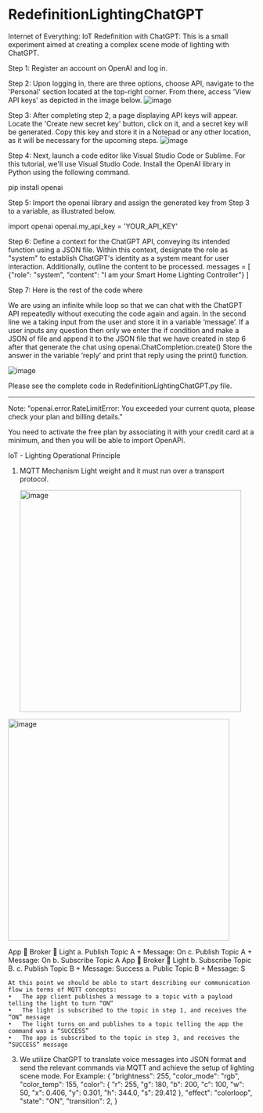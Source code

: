 # RedefinitionLightingChatGPT
Internet of Everything: IoT Redefinition with ChatGPT: This is a small experiment aimed at creating a complex scene mode of lighting with ChatGPT.

Step 1: Register an account on OpenAI and log in.

Step 2: Upon logging in, there are three options, choose API, navigate to the 'Personal' section located at the top-right corner. From there, access 'View API keys' as depicted in the image below.
![image](https://github.com/xPetersue/RedefinitionLightingChatGPT/assets/15628010/9700e83f-439e-4d6b-b5a2-e1748d9c316f)

Step 3: After completing step 2, a page displaying API keys will appear. Locate the 'Create new secret key' button, click on it, and a secret key will be generated. Copy this key and store it in a Notepad or any other location, as it will be necessary for the upcoming steps.
![image](https://github.com/xPetersue/RedefinitionLightingChatGPT/assets/15628010/0b9a433b-9414-41f6-b5bf-cea01d10e65a)

Step 4: Next, launch a code editor like Visual Studio Code or Sublime. For this tutorial, we'll use Visual Studio Code. Install the OpenAI library in Python using the following command.

pip install openai

Step 5: Import the openai library and assign the generated key from Step 3 to a variable, as illustrated below.

import openai
openai.my_api_key = 'YOUR_API_KEY'

Step 6: Define a context for the ChatGPT API, conveying its intended function using a JSON file. Within this context, designate the role as "system" to establish ChatGPT's identity as a system meant for user interaction. Additionally, outline the content to be processed.
messages = [ {"role": "system", "content": 
              "I am your Smart Home Lighting Controller"} ]

Step 7: Here is the rest of the code where 

We are using an infinite while loop so that we can chat with the ChatGPT API repeatedly without executing the code again and again. 
In the second line we a taking input from the user and store it in a variable ‘message’.
If a user inputs any question then only we enter the if condition and make a JSON of file and append it to the JSON file that we have created in step 6 after that generate the chat using openai.ChatCompletion.create()
Store the answer in the variable ‘reply’ and print that reply using the print() function.

![image](https://github.com/xPetersue/RedefinitionLightingChatGPT/assets/15628010/18293634-a38c-427d-a16f-317b7444077e)

Please see the complete code in RedefinitionLightingChatGPT.py file.
******************************************************************************************************************************
Note: "openai.error.RateLimitError: You exceeded your current quota, please check your plan and billing details." 

You need to activate the free plan by associating it with your credit card at a minimum, and then you will be able to import OpenAPI.

IoT - Lighting Operational Principle
1. MQTT Mechanism
   Light weight and it must run over a transport protocol.
   
   <img width="452" alt="image" src="https://github.com/xPetersue/RedefinitionLightingChatGPT/assets/15628010/22e1b69f-96d4-458f-b9d4-d6d89e7a6106">
   
<img width="452" alt="image" src="https://github.com/xPetersue/RedefinitionLightingChatGPT/assets/15628010/ef32d6ef-f9a4-4316-b2de-174bedf93ac4">


   App                                              Broker                     Light
    a. Publish Topic A + Message: On   c. Publish Topic A + Message: On       b. Subscribe Topic A
   App                                              Broker                      Light
    b. Subscribe Topic B.              c. Publish Topic B + Message: Success  a. Public Topic B + Message: S
    
   
    At this point we should be able to start describing our communication flow in terms of MQTT concepts: 
    •	The app client publishes a message to a topic with a payload telling the light to turn “ON”
    •	The light is subscribed to the topic in step 1, and receives the “ON” message
    •	The light turns on and publishes to a topic telling the app the command was a “SUCCESS”
    •	The app is subscribed to the topic in step 3, and receives the “SUCCESS” message

3. We utilize ChatGPT to translate voice messages into JSON format and send the relevant commands via MQTT and achieve the setup of lighting scene mode.
  For Example:
           {
              "brightness": 255,
              "color_mode": "rgb",
              "color_temp": 155,
              "color": {
                "r": 255,
                "g": 180,
                "b": 200,
                "c": 100,
                "w": 50,
                "x": 0.406,
                "y": 0.301,
                "h": 344.0,
                "s": 29.412
              },
              "effect": "colorloop",
              "state": "ON",
              "transition": 2,
            }

